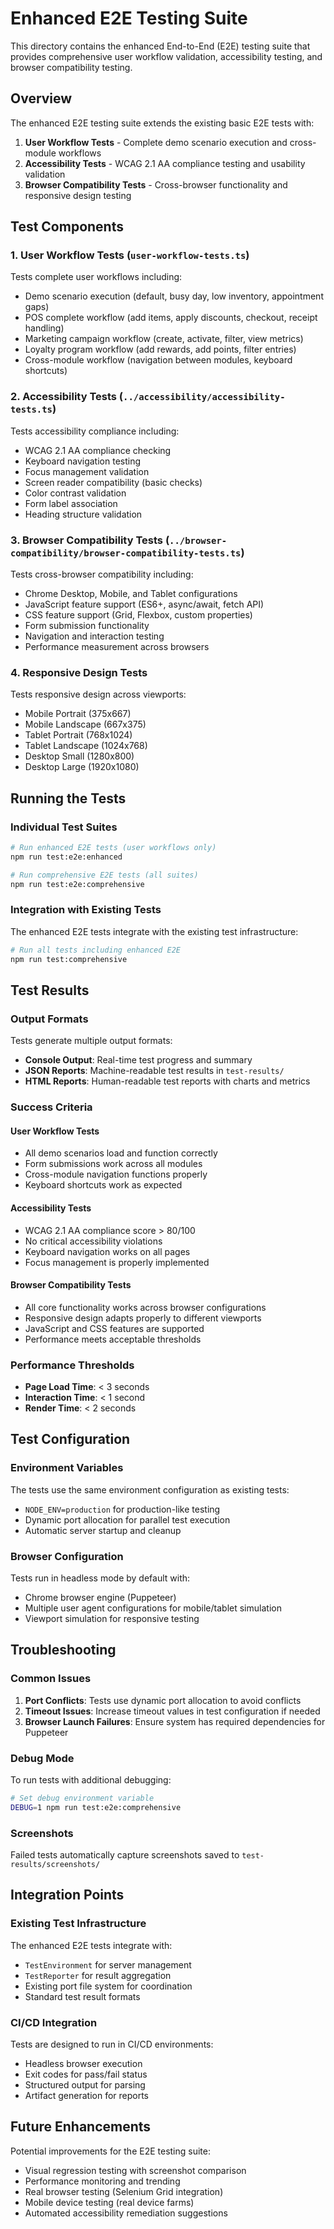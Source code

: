 # Enhanced E2E Testing Suite

This directory contains the enhanced End-to-End (E2E) testing suite that provides comprehensive user workflow validation, accessibility testing, and browser compatibility testing.

## Overview

The enhanced E2E testing suite extends the existing basic E2E tests with:

1. **User Workflow Tests** - Complete demo scenario execution and cross-module workflows
2. **Accessibility Tests** - WCAG 2.1 AA compliance testing and usability validation
3. **Browser Compatibility Tests** - Cross-browser functionality and responsive design testing

## Test Components

### 1. User Workflow Tests (`user-workflow-tests.ts`)

Tests complete user workflows including:
- Demo scenario execution (default, busy day, low inventory, appointment gaps)
- POS complete workflow (add items, apply discounts, checkout, receipt handling)
- Marketing campaign workflow (create, activate, filter, view metrics)
- Loyalty program workflow (add rewards, add points, filter entries)
- Cross-module workflow (navigation between modules, keyboard shortcuts)

### 2. Accessibility Tests (`../accessibility/accessibility-tests.ts`)

Tests accessibility compliance including:
- WCAG 2.1 AA compliance checking
- Keyboard navigation testing
- Focus management validation
- Screen reader compatibility (basic checks)
- Color contrast validation
- Form label association
- Heading structure validation

### 3. Browser Compatibility Tests (`../browser-compatibility/browser-compatibility-tests.ts`)

Tests cross-browser compatibility including:
- Chrome Desktop, Mobile, and Tablet configurations
- JavaScript feature support (ES6+, async/await, fetch API)
- CSS feature support (Grid, Flexbox, custom properties)
- Form submission functionality
- Navigation and interaction testing
- Performance measurement across browsers

### 4. Responsive Design Tests

Tests responsive design across viewports:
- Mobile Portrait (375x667)
- Mobile Landscape (667x375)
- Tablet Portrait (768x1024)
- Tablet Landscape (1024x768)
- Desktop Small (1280x800)
- Desktop Large (1920x1080)

## Running the Tests

### Individual Test Suites

```bash
# Run enhanced E2E tests (user workflows only)
npm run test:e2e:enhanced

# Run comprehensive E2E tests (all suites)
npm run test:e2e:comprehensive
```

### Integration with Existing Tests

The enhanced E2E tests integrate with the existing test infrastructure:

```bash
# Run all tests including enhanced E2E
npm run test:comprehensive
```

## Test Results

### Output Formats

Tests generate multiple output formats:
- **Console Output**: Real-time test progress and summary
- **JSON Reports**: Machine-readable test results in `test-results/`
- **HTML Reports**: Human-readable test reports with charts and metrics

### Success Criteria

#### User Workflow Tests
- All demo scenarios load and function correctly
- Form submissions work across all modules
- Cross-module navigation functions properly
- Keyboard shortcuts work as expected

#### Accessibility Tests
- WCAG 2.1 AA compliance score > 80/100
- No critical accessibility violations
- Keyboard navigation works on all pages
- Focus management is properly implemented

#### Browser Compatibility Tests
- All core functionality works across browser configurations
- Responsive design adapts properly to different viewports
- JavaScript and CSS features are supported
- Performance meets acceptable thresholds

### Performance Thresholds

- **Page Load Time**: < 3 seconds
- **Interaction Time**: < 1 second
- **Render Time**: < 2 seconds

## Test Configuration

### Environment Variables

The tests use the same environment configuration as existing tests:
- `NODE_ENV=production` for production-like testing
- Dynamic port allocation for parallel test execution
- Automatic server startup and cleanup

### Browser Configuration

Tests run in headless mode by default with:
- Chrome browser engine (Puppeteer)
- Multiple user agent configurations for mobile/tablet simulation
- Viewport simulation for responsive testing

## Troubleshooting

### Common Issues

1. **Port Conflicts**: Tests use dynamic port allocation to avoid conflicts
2. **Timeout Issues**: Increase timeout values in test configuration if needed
3. **Browser Launch Failures**: Ensure system has required dependencies for Puppeteer

### Debug Mode

To run tests with additional debugging:

```bash
# Set debug environment variable
DEBUG=1 npm run test:e2e:comprehensive
```

### Screenshots

Failed tests automatically capture screenshots saved to `test-results/screenshots/`

## Integration Points

### Existing Test Infrastructure

The enhanced E2E tests integrate with:
- `TestEnvironment` for server management
- `TestReporter` for result aggregation
- Existing port file system for coordination
- Standard test result formats

### CI/CD Integration

Tests are designed to run in CI/CD environments:
- Headless browser execution
- Exit codes for pass/fail status
- Structured output for parsing
- Artifact generation for reports

## Future Enhancements

Potential improvements for the E2E testing suite:
- Visual regression testing with screenshot comparison
- Performance monitoring and trending
- Real browser testing (Selenium Grid integration)
- Mobile device testing (real device farms)
- Automated accessibility remediation suggestions